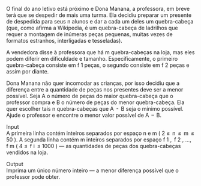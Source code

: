 O final do ano letivo está próximo e Dona Manana, a professora, em breve terá que se despedir de mais uma turma. Ela decidiu preparar um presente de despedida para seus n alunos e dar a cada um deles um quebra-cabeça (que, como afirma a Wikipedia, é um quebra-cabeça de ladrilhos que requer a montagem de inúmeras peças pequenas, muitas vezes de formatos estranhos, interligadas e tesseladas).

A vendedora disse à professora que há m quebra-cabeças na loja, mas eles podem diferir em dificuldade e tamanho. Especificamente, o primeiro quebra-cabeça consiste em f 1 peças, o segundo consiste em f 2 peças e assim por diante.

Dona Manana não quer incomodar as crianças, por isso decidiu que a diferença entre a quantidade de peças nos presentes deve ser a menor possível. Seja A o número de peças do maior quebra-cabeça que o professor compra e B o número de peças do menor quebra-cabeça. Ela quer escolher tais n quebra-cabeças que A  -  B seja o mínimo possível. Ajude o professor e encontre o menor valor possível de A  –  B.

Input  
A primeira linha contém inteiros separados por espaço n e m ( 2 ≤  n  ≤  m  ≤ 50 ). A segunda linha contém m inteiros separados por espaço f 1 ,  f 2 , ...,  f m ( 4 ≤  f i  ≤ 1000 ) — as quantidades de peças dos quebra-cabeças vendidos na loja.

Output  
Imprima um único número inteiro — a menor diferença possível que o professor pode obter.
